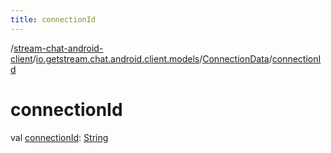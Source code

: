 ```yaml
---
title: connectionId
---
```

/[stream-chat-android-client](../../index.md)/[io.getstream.chat.android.client.models](../index.md)/[ConnectionData](index.md)/[connectionId](connectionId.md)  
  
  
  
# connectionId  
val [connectionId](connectionId.md): [String](https://kotlinlang.org/api/latest/jvm/stdlib/kotlin/-string/index.html)
